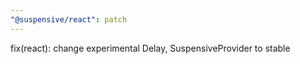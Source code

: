```yaml
---
"@suspensive/react": patch
---
```


fix(react): change experimental Delay, SuspensiveProvider to stable
